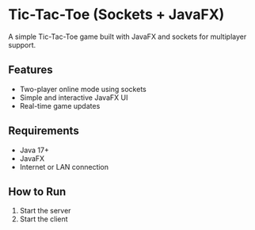 # Tic-Tac-Toe (Sockets + JavaFX)

A simple Tic-Tac-Toe game built with JavaFX and sockets for multiplayer support.

## Features
- Two-player online mode using sockets  
- Simple and interactive JavaFX UI  
- Real-time game updates  

## Requirements
- Java 17+  
- JavaFX  
- Internet or LAN connection  

## How to Run
1. Start the server
2. Start the client
